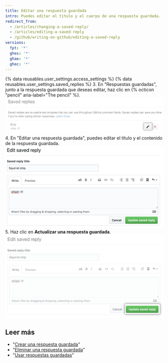 ```yaml
---
title: Editar una respuesta guardada
intro: Puedes editar el título y el cuerpo de una respuesta guardada.
redirect_from:
  - /articles/changing-a-saved-reply/
  - /articles/editing-a-saved-reply
  - /github/writing-on-github/editing-a-saved-reply
versions:
  fpt: '*'
  ghes: '*'
  ghae: '*'
  ghec: '*'
---
```


{% data reusables.user_settings.access_settings %}
{% data reusables.user_settings.saved_replies %}
3. En "Respuestas guardadas", junto a la respuesta guardada que deseas editar, haz clic en {% octicon "pencil" aria-label="The pencil" %}.  
   ![Editar una respuesta guardada](/assets/images/help/settings/saved-replies-edit-existing.png)
4. En "Editar una respuesta guardada", puedes editar el título y el contenido de la respuesta guardada. ![Editar título y contenido](/assets/images/help/settings/saved-replies-edit-existing-content.png)
5. Haz clic en **Actualizar una respuesta guardada**. ![Actualizar una respuesta guardada](/assets/images/help/settings/saved-replies-save-edit.png)

## Leer más

- "[Crear una respuesta guardada](/articles/creating-a-saved-reply)"
- "[Eliminar una respuesta guardada](/articles/deleting-a-saved-reply)"
- "[Usar respuestas guardadas](/articles/using-saved-replies)"
